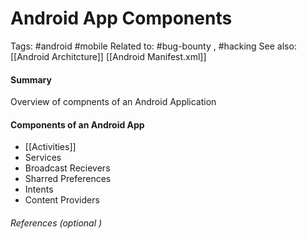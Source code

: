 # Android App Components
Tags: #android #mobile 
Related to: #bug-bounty , #hacking
See also: [[Android Architcture]] [[Android Manifest.xml]]

#### Summary
Overview of compnents of an Android Application

#### Components of an Android App

- [[Activities]]
- Services
- Broadcast Recievers
- Sharred Preferences
- Intents
- Content Providers


###### References  (optional )